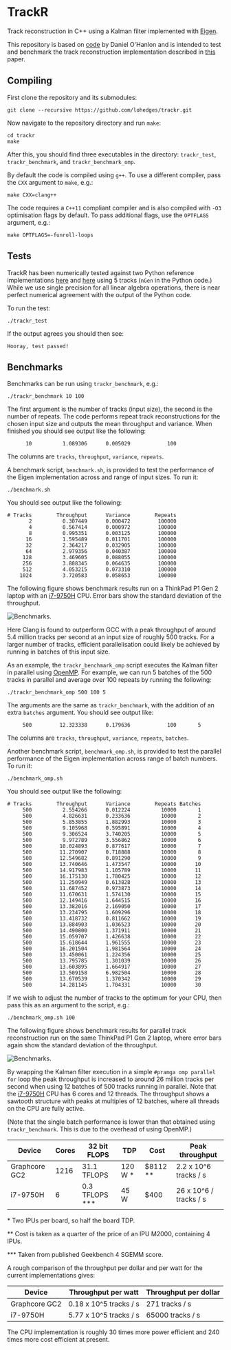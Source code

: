 # TrackR

Track reconstruction in C++ using a Kalman filter implemented with
[Eigen](https://eigen.tuxfamily.org).

This repository is based on [code](https://github.com/dpohanlon/IPU4HEP)
by Daniel O'Hanlon and is intended to test and benchmark the track
reconstruction implementation described in [this](https://arxiv.org/pdf/2008.09210.pdf)
paper.

## Compiling

First clone the repository and its submodules:

```
git clone --recursive https://github.com/lohedges/trackr.git
```

Now navigate to the repository directory and run `make`:

```
cd trackr
make
```

After this, you should find three executables in the directory: `trackr_test`,
`trackr_benchmark`, and `trackr_benchmark_omp`.

By default the code is compiled using `g++`. To use a different compiler, pass
the `CXX` argument to `make`, e.g.:

```
make CXX=clang++
```

The code requires a `C++11` compliant compiler and is also compiled with `-O3`
optimisation flags by default. To pass additional flags, use the `OPTFLAGS`
argument, e.g.:

```
make OPTFLAGS=-funroll-loops
```

## Tests

TrackR has been numerically tested against two Python reference implementations
[here](https://github.com/dpohanlon/IPU4HEP/blob/master/kalman_filter_python/kf2d.py)
and [here](https://github.com/dpohanlon/IPU4HEP/blob/master/kalman_filter_python/kf2dTF.py)
using 5 tracks (`nGen` in the Python code.) While we use single precision for
all linear algebra operations, there is near perfect numerical agreement with
the output of the Python code.

To run the test:

```
./trackr_test
```

If the output agrees you should then see:

```
Hooray, test passed!
```

## Benchmarks

Benchmarks can be run using `trackr_benchmark`, e.g.:

```
./trackr_benchmark 10 100
```

The first argument is the number of tracks (input size), the second is the
number of repeats. The code performs repeat track reconstructions for the
chosen input size and outputs the mean throughput and variance. When finished
you should see output like the following:

```
      10          1.089306      0.005029            100
```

The columns are `tracks`, `throughput`, `variance`, `repeats`.

A benchmark script, `benchmark.sh`, is provided to test the performance of
the Eigen implementation across and range of input sizes. To run it:

```
./benchmark.sh
```

You should see output like the following:

```
# Tracks        Throughput      Variance        Repeats
       2          0.307449      0.000472         100000
       4          0.567414      0.000972         100000
       8          0.995351      0.003125         100000
      16          1.595489      0.011701         100000
      32          2.364217      0.032905         100000
      64          2.979356      0.040387         100000
     128          3.469605      0.088055         100000
     256          3.888345      0.064635         100000
     512          4.053215      0.073310         100000
    1024          3.720583      0.058653         100000
```

The following figure shows benchmark results run on a ThinkPad P1 Gen 2 laptop
with an [i7-9750H](https://www.intel.co.uk/content/www/uk/en/products/processors/core/i7-processors/i7-9750h.html)
CPU. Error bars show the standard deviation of the throughput.

![Benchmarks.](https://github.com/lohedges/trackr/raw/main/benchmarks/benchmark_weetabix.png)

Here Clang is found to outperform GCC with a peak throughput of around 5.4
million tracks per second at an input size of roughly 500 tracks. For a larger
number of tracks, efficient parallelisation could likely be achieved by
running in batches of this input size.

As an example, the `trackr_benchmark_omp` script executes the Kalman filter in
parallel using [OpenMP](https://www.openmp.org). For example, we can run 5
batches of the 500 tracks in parallel and average over 100 repeats by running
the following:

```
./trackr_benchmark_omp 500 100 5
```

The arguments are the same as `trackr_benchmark`, with the addition of an extra
`batches` argument. You should see output like:

```
     500         12.323338      0.179636            100       5
```

The columns are `tracks`, `throughput`, `variance`, `repeats`, `batches`.

Another benchmark script, `benchmark_omp.sh`, is provided to test the
parallel performance of the Eigen implementation across range of batch numbers.
To run it:

```
./benchmark_omp.sh
```

You should see output like the following:

```
# Tracks        Throughput      Variance        Repeats Batches
     500          2.554266      0.012224          10000       1
     500          4.826631      0.233636          10000       2
     500          5.853855      1.882993          10000       3
     500          9.105968      0.595891          10000       4
     500          9.306524      3.740205          10000       5
     500          9.972789      3.556862          10000       6
     500         10.024893      0.877617          10000       7
     500         11.270907      0.718888          10000       8
     500         12.549682      0.891290          10000       9
     500         13.740646      1.473547          10000      10
     500         14.917983      1.105789          10000      11
     500         16.175130      1.780425          10000      12
     500         11.250949      0.613828          10000      13
     500         11.687452      0.973873          10000      14
     500         11.670631      1.574130          10000      15
     500         12.149416      1.644515          10000      16
     500         13.382016      2.169050          10000      17
     500         13.234795      1.609296          10000      18
     500         13.418732      0.811662          10000      19
     500         13.884903      1.036523          10000      20
     500         14.490800      1.371911          10000      21
     500         15.059707      1.426638          10000      22
     500         15.618644      1.961555          10000      23
     500         16.201504      1.981564          10000      24
     500         13.450061      1.224356          10000      25
     500         13.795785      1.301039          10000      26
     500         13.603895      1.664917          10000      27
     500         13.509158      6.982504          10000      28
     500         13.670539      1.370342          10000      29
     500         14.281145      1.704331          10000      30
```

If we wish to adjust the number of tracks to the optimum for your CPU, then
pass this as an argument to the script, e.g.:

```
./benchmark_omp.sh 100
```

The following figure shows benchmark results for parallel track reconstruction
run on the same ThinkPad P1 Gen 2 laptop, where error bars again show the
standard deviation of the throughput.

![Benchmarks.](https://github.com/lohedges/trackr/raw/main/benchmarks/benchmark_weetabix_omp.png)

By wrapping the Kalman filter execution in a simple `#pramga omp parallel for`
loop the peak throughput is increased to around 26 million tracks per second
when using 12 batches of 500 tracks running in parallel. Note that the
[i7-9750H](https://www.intel.co.uk/content/www/uk/en/products/processors/core/i7-processors/i7-9750h.html)
CPU has 6 cores and 12 threads. The throughput shows a sawtooth structure
with peaks at multiples of 12 batches, where all threads on the CPU are
fully active.

(Note that the single batch performance is lower than that obtained using
`trackr_benchmark`. This is due to the overhead of using OpenMP.)


| **Device**    | **Cores** | **32 bit FLOPS**   | **TDP**  | **Cost**   | **Peak throughput**    |
|---------------|-----------|--------------------|----------|------------|------------------------|
| Graphcore GC2 | 1216      | 31.1 TFLOPS        | 120 W \* | $8112 \*\* | 2.2 x 10^6 tracks / s  |
| i7-9750H      | 6         | 0.3 TFLOPS \*\*\*  | 45 W     | $400       | 26 x 10^6 / tracks / s |

\* Two IPUs per board, so half the board TDP.

\*\* Cost is taken as a quarter of the price of an IPU M2000, containing 4 IPUs.

\*\*\* Taken from published Geekbench 4 SGEMM score.

A rough comparison of the throughput per dollar and per watt for the current
implementations gives:

| **Device**    | **Throughput per watt** | **Throughput per dollar** |
|---------------|-------------------------|---------------------------|
| Graphcore GC2 | 0.18 x 10^5 tracks / s  | 271 tracks / s            |
| i7-9750H      | 5.77 x 10^5 tracks / s  | 65000 tracks / s          |

The CPU implementation is roughly 30 times more power efficient and 240 times
more cost efficient at present.
